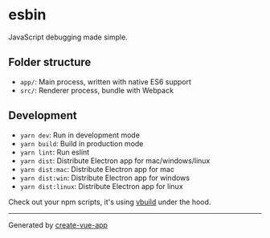 # esbin

JavaScript debugging made simple.

## Folder structure

- `app/`: Main process, written with native ES6 support
- `src/`: Renderer process, bundle with Webpack

## Development

- `yarn dev`: Run in development mode
- `yarn build`: Build in production mode
- `yarn lint`: Run eslint
- `yarn dist`: Distribute Electron app for mac/windows/linux
- `yarn dist:mac`: Distribute Electron app for mac
- `yarn dist:win`: Distribute Electron app for windows
- `yarn dist:linux`: Distribute Electron app for linux

Check out your npm scripts, it's using [vbuild](https://github.com/egoist/vbuild) under the hood.

---

Generated by [create-vue-app](https://github.com/egoist/create-vue-app)
